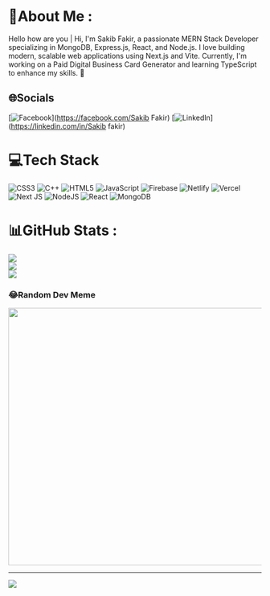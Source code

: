 




# 💫About Me :
Hello how are you | 
Hi, I'm Sakib Fakir, a passionate MERN Stack Developer specializing in MongoDB, Express.js, React, and Node.js. I love building modern, scalable web applications using Next.js and Vite. Currently, I'm working on a Paid Digital Business Card Generator and learning TypeScript to enhance my skills. 🚀

## 🌐Socials
[![Facebook](https://img.shields.io/badge/Facebook-%231877F2.svg?logo=Facebook&logoColor=white)](https://facebook.com/Sakib Fakir) [![LinkedIn](https://img.shields.io/badge/LinkedIn-%230077B5.svg?logo=linkedin&logoColor=white)](https://linkedin.com/in/Sakib fakir) 

# 💻Tech Stack
![CSS3](https://img.shields.io/badge/css3-%231572B6.svg?style=for-the-badge&logo=css3&logoColor=white) ![C++](https://img.shields.io/badge/c++-%2300599C.svg?style=for-the-badge&logo=c%2B%2B&logoColor=white) ![HTML5](https://img.shields.io/badge/html5-%23E34F26.svg?style=for-the-badge&logo=html5&logoColor=white) ![JavaScript](https://img.shields.io/badge/javascript-%23323330.svg?style=for-the-badge&logo=javascript&logoColor=%23F7DF1E) ![Firebase](https://img.shields.io/badge/firebase-%23039BE5.svg?style=for-the-badge&logo=firebase) ![Netlify](https://img.shields.io/badge/netlify-%23000000.svg?style=for-the-badge&logo=netlify&logoColor=#00C7B7) ![Vercel](https://img.shields.io/badge/vercel-%23000000.svg?style=for-the-badge&logo=vercel&logoColor=white) ![Next JS](https://img.shields.io/badge/Next-black?style=for-the-badge&logo=next.js&logoColor=white) ![NodeJS](https://img.shields.io/badge/node.js-6DA55F?style=for-the-badge&logo=node.js&logoColor=white) ![React](https://img.shields.io/badge/react-%2320232a.svg?style=for-the-badge&logo=react&logoColor=%2361DAFB) ![MongoDB](https://img.shields.io/badge/MongoDB-%234ea94b.svg?style=for-the-badge&logo=mongodb&logoColor=white)
# 📊GitHub Stats :
![](https://github-readme-stats.vercel.app/api?username=SakibFakir69&theme=radical&hide_border=false&include_all_commits=false&count_private=false)<br/>
![](https://github-readme-streak-stats.herokuapp.com/?user=SakibFakir69&theme=radical&hide_border=false)<br/>
![](https://github-readme-stats.vercel.app/api/top-langs/?username=SakibFakir69&theme=radical&hide_border=false&include_all_commits=false&count_private=false&layout=compact)

### 😂Random Dev Meme
<img src="https://random-memer.herokuapp.com/" width="512px"/>

---
[![](https://visitcount.itsvg.in/api?id=SakibFakir69&icon=0&color=0)](https://visitcount.itsvg.in)


